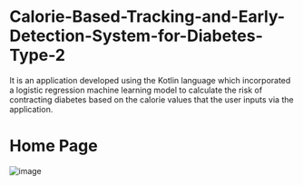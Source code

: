 # Calorie-Based-Tracking-and-Early-Detection-System-for-Diabetes-Type-2

It is an application developed using the Kotlin language which incorporated a  logistic regression machine learning
model to calculate the risk of contracting diabetes based on the calorie values that the user
inputs via the application.

# Home Page
![image](https://github.com/the-original-copy/Calorie-Based-Tracking-and-Early-Detection-System-for-Diabetes-Type-2/assets/77143082/5b422b86-69a7-461e-a6ea-584510260c0c)

